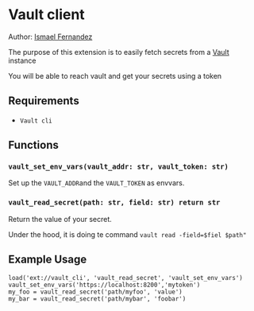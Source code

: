 # Vault client

Author: [Ismael Fernandez](https://github.com/ismferd)

The purpose of this extension is to easily fetch secrets from a [Vault](https://www.vaultproject.io/) instance

You will be able to reach vault and get your secrets using a token

## Requirements

- `Vault cli`

## Functions

### `vault_set_env_vars(vault_addr: str, vault_token: str)`

Set up the `VAULT_ADDR`and the `VAULT_TOKEN` as envvars.

### `vault_read_secret(path: str, field: str) return str`

Return the value of your secret.

Under the hood, it is doing te command `vault read -field=$fiel $path"`

## Example Usage

```
load('ext://vault_cli', 'vault_read_secret', 'vault_set_env_vars')
vault_set_env_vars('https://localhost:8200','mytoken')
my_foo = vault_read_secret('path/myfoo', 'value')
my_bar = vault_read_secret('path/mybar', 'foobar')
```

